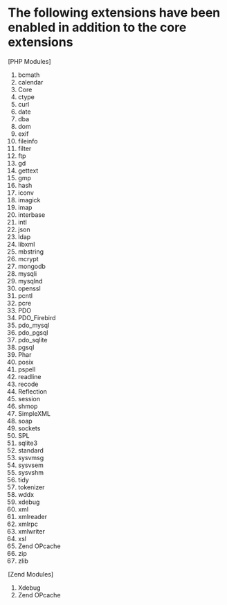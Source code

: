 # The following extensions have been enabled in addition to the core extensions

[PHP Modules]
01. bcmath
02. calendar
03. Core
04. ctype
05. curl
06. date
07. dba
08. dom
09. exif
10. fileinfo
11. filter
12. ftp
13. gd
14. gettext
15. gmp
16. hash
17. iconv
18. imagick
19. imap
20. interbase
21. intl
22. json
23. ldap
24. libxml
25. mbstring
26. mcrypt
27. mongodb
28. mysqli
29. mysqlnd
30. openssl
31. pcntl
32. pcre
33. PDO
34. PDO_Firebird
35. pdo_mysql
36. pdo_pgsql
37. pdo_sqlite
38. pgsql
39. Phar
40. posix
41. pspell
42. readline
43. recode
44. Reflection
45. session
46. shmop
47. SimpleXML
48. soap
49. sockets
50. SPL
51. sqlite3
52. standard
53. sysvmsg
54. sysvsem
55. sysvshm
56. tidy
57. tokenizer
58. wddx
59. xdebug
60. xml
61. xmlreader
62. xmlrpc
63. xmlwriter
64. xsl
65. Zend OPcache
66. zip
67. zlib

[Zend Modules]
01. Xdebug
02. Zend OPcache
